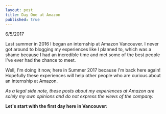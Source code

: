 ```yaml
---
layout: post
title: Day One at Amazon
published: true
---
```


6/5/2017


Last summer in 2016 I began an internship at Amazon Vancouver. I never got around to blogging my experiences like I planned to, which was a shame because I had an incredible time and met some of the best people I've ever had the chance to meet.

Well, I'm doing it now, here in Summer 2017 because I'm back here again! Hopefully these experiences will help other people who are curious about an internship at Amazon. 



_As a legal side note, these posts about my experiences at Amazon are solely my own opinions and do not express the views of the company._

**Let's start with the first day here in Vancouver:**



